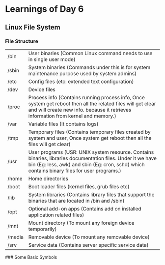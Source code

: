 # Learnings of Day 6

## Linux File System

### File Structure
<table>
    <tr>
        <td>/bin</td>
        <td>User binaries	  (Common Linux command needs to use in single user mode)</td>
    </tr>
    <tr>
        <td>/sbin</td>
        <td> System binaries (Commands under this is for system maintenance purpose used by system admins)</td>
    </tr>
    <tr>
        <td>/etc</td>
        <td>Config files 	   (etc: extended text configuration)</td>
    </tr>
    <tr>
        <td>/dev</td>
        <td>Device files</td>
    </tr>
    <tr>
        <td>/proc</td>
        <td>Process info    (Contains running process info, Once system get reboot then all the related files will get clear and will create new info. because it retrieves information from kernel and memory.) </td>
    </tr>
    <tr>
        <td>/var</td>
        <td>Variable files (It contains logs)</td>
    </tr>
    <tr>
        <td>/tmp</td>
        <td>Temporary files (Contains temporary files created by system and user, Once system get reboot then all the files will get clear)</td>
    </tr>
    <tr>
        <td>/usr</td>
        <td>User programs   (USR: UNIX system resource. Contains binaries, libraries documentation files. Under it we have bin (Eg: less, awk) and sbin (Eg: cron, sshd) which contains binary files for user programs.)</td>
    </tr>
    <tr>
        <td>/home</td>
        <td>Home directories</td>
    </tr>
    <tr>
        <td>/boot</td>
        <td>Boot loader files (kernel files, grub files etc)</td>
    </tr>
    <tr>
        <td>/lib</td>
        <td>System libraries (Contains library files that support the binaries that are located in /bin and /sbin)</td>
    </tr>
    <tr>
        <td>/opt</td>
        <td>Optional add-on apps (Contains add on installed application related files)</td>
    </tr>
    <tr>
        <td>/mnt</td>
        <td>Mount directory (To mount any foreign device temporarily)</td>
    </tr>
    <tr>
        <td>/media</td>
        <td>Removable device (To mount any removable device)</td>
    </tr>
    <tr>
        <td>/srv</td>
        <td>Service data	  (Contains server specific service data)</td>
    </tr>
    
</table>
### Some Basic Symbols
